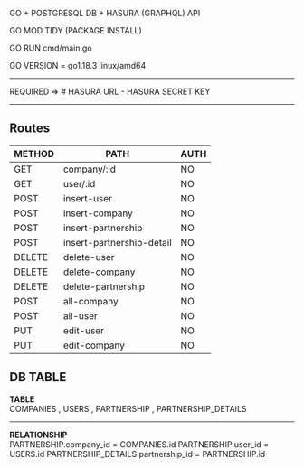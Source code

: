 GO + POSTGRESQL DB + HASURA (GRAPHQL) API

GO MOD TIDY (PACKAGE INSTALL)

GO RUN cmd/main.go

GO VERSION = go1.18.3 linux/amd64

<hr>
REQUIRED => # HASURA URL - HASURA SECRET KEY
<hr>

## Routes

| METHOD | PATH                      | AUTH |
| ------ | ------------------------- | ---- |
| GET    | company/:id               | NO   |
| GET    | user/:id                  | NO   |
| POST   | insert-user               | NO   |
| POST   | insert-company            | NO   |
| POST   | insert-partnership        | NO   |
| POST   | insert-partnership-detail | NO   |
| DELETE | delete-user               | NO   |
| DELETE | delete-company            | NO   |
| DELETE | delete-partnership        | NO   |
| POST   | all-company               | NO   |
| POST   | all-user                  | NO   |
| PUT    | edit-user                 | NO   |
| PUT    | edit-company              | NO   |

## DB TABLE

<b>TABLE</b>
<br>
COMPANIES , USERS , PARTNERSHIP , PARTNERSHIP_DETAILS

<hr>

<b>RELATIONSHIP</b>
<br>
PARTNERSHIP.company_id = COMPANIES.id
PARTNERSHIP.user_id = USERS.id
PARTNERSHIP_DETAILS.partnership_id = PARTNERSHIP.id

